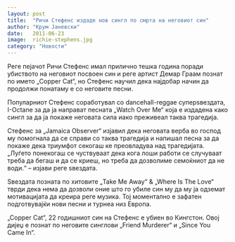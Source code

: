 ```yaml
---
layout: post
title:  "Ричи Стефенс издаде нов сингл по смрта на неговиот син"
author: "Крум Јаневски"
date:   2011-06-23
image:  richie-stephens.jpg
category: "Новости"
---
```


Реге пејачот Ричи Стефенс имал прилично тешка година поради убиството на неговиот посвоен син и реге артист Демар Граам 
познат по името „Copper Cat“, но Стефенс научил дека најдобар начин да продолжи понатаму е со неговите песни.

Популарниот Стефенс соработувал со dancehall-reggae суперѕвездата, I-Octane за да ја направат песната „Watch Over Me“ 
која е издадена како сингл за да ја покаже неговата сила иако преживеал таква трагедија.

Стефенс за „Jamaica Observer“ изјавил дека неговата верба во господ му помогнала да се справи со таква трагедија и 
напишал песна за да покаже дека триумфот секогаш ке преовладува над трагедијата. „Луѓето понекогаш се чуствуваат дека 
кога лоши работи се случуваат треба да бегаш и да се криеш, но треба да дозволиме семоќниот да не води.“ – изјави реге 
ѕвездата.

Ѕвездата позната по хитовите „Take Me Away“ & „Where Is The Love“ тврди дека нема да дозволи оние што го убиле син му 
да му ја одземат мотивацијата да креира реге музика. Тој моментално е зафатен подготвувајќи нови песни и турнеа низ 
Европа.

„Copper Cat“, 22 годишниот син на Стефенс е убиен во Кингстон. Овој дијеџ е познат по неговите синглови „Friend 
Murderer“ и „Since You Came In“.

